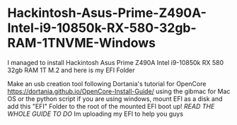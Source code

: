 # Hackintosh-Asus-Prime-Z490A-Intel-i9-10850k-RX-580-32gb-RAM-1TNVME-Windows
I managed to install Hackintosh Asus Prime Z490A Intel i9-10850k RX 580 32gb RAM 1T M.2 and here is my EFI Folder


Make an usb creation tool following Dortania's tutorial for OpenCore https://dortania.github.io/OpenCore-Install-Guide/ using the gibmac for Mac OS or the python script if you are using windows, mount EFI as a disk and add this "EFI" Folder to the root of the mounted EFI boot up! *READ THE WHOLE GUIDE TO DO* Im uploading my EFI to help you guys
